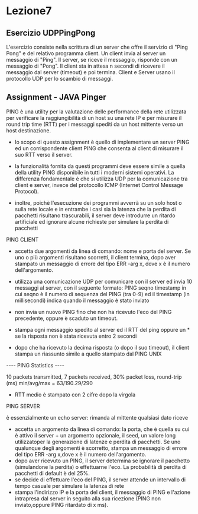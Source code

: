 # Lezione7

## Esercizio UDPPingPong

L'esercizio consiste nella scrittura di un server che offre il servizio di "Ping Pong" e del relativo programma
client.
Un client invia al server un messaggio di "Ping".
Il server, se riceve il messaggio, risponde con un messaggio di "Pong".
Il client sta in attesa n secondi di ricevere il messaggio dal server (timeout) e poi termina.
Client e Server usano il protocollo UDP per lo scambio di messaggi.

## Assignment - JAVA Pinger

PING è una utility per la valutazione delle performance della rete utilizzata per verificare la raggiungibilità di un host su una rete IP e per misurare il round trip time (RTT) per i messaggi spediti da un host mittente verso un host destinazione.
* lo scopo di questo assignment è quello di implementare un server PING ed un corrispondente client PING che consenta al client di misurare il suo RTT verso il server.

* la funzionalità fornita da questi programmi deve essere simile a quella della utility PING disponibile in tutti i moderni sistemi operativi. La differenza fondamentale è che si utilizza UDP per la comunicazione tra client e server, invece del protocollo ICMP (Internet Control Message Protocol).

* inoltre, poichè l'esecuzione dei programmi avverrà su un solo host o sulla rete locale e in entrambe i casi sia la latenza che la perdita di pacchetti risultano trascurabili, il server deve introdurre un ritardo artificiale ed ignorare alcune richieste per simulare la perdita di pacchetti

PING CLIENT

* accetta due argomenti da linea di comando: nome e porta del server. Se uno o più argomenti risultano scorretti, il client termina, dopo aver stampato un messaggio di errore del tipo ERR -arg x, dove x è il numero dell'argomento.
* utilizza una comunicazione UDP per comunicare con il server ed invia 10 messaggi al server, con il seguente formato: PING seqno timestamp in cui seqno è il numero di sequenza del PING (tra 0-9) ed il timestamp (in millisecondi) indica quando il messaggio è stato inviato

* non invia un nuovo PING fino che non ha ricevuto l'eco del PING precedente, oppure è scaduto un timeout.

* stampa ogni messaggio spedito al server ed il RTT del ping oppure un * se la
risposta non è stata ricevuta entro 2 secondi

* dopo che ha ricevuto la decima risposta (o dopo il suo timeout), il client stampa un riassunto simile a quello stampato dal PING UNIX

---- PING Statistics ----

10 packets transmitted, 7 packets received, 30% packet loss, round-trip (ms) min/avg/max = 63/190.29/290


* RTT medio è stampato con 2 cifre dopo la virgola

PING SERVER

è essenzialmente un echo server: rimanda al mittente qualsiasi dato riceve

* accetta un argomento da linea di comando: la porta, che è quella su cui è attivo il server + un argomento opzionale, il seed, un valore long utilizzatoper la generazione di latenze e perdita di pacchetti. Se uno qualunque degli argomenti è scorretto, stampa un messaggio di errore del tipo ERR -arg x,dove x è il numero dell'argomento.
* dopo aver ricevuto un PING, il server determina se ignorare il pacchetto (simulandone la perdita) o effettuarne l'eco. La probabilità di perdita di pacchetti di default è del 25%.
* se decide di effettuare l'eco del PING, il server attende un intervallo di tempo casuale per simulare la latenza di rete
* stampa l'indirizzo IP e la porta del client, il messaggio di PING e l'azione intrapresa dal server in seguito alla sua ricezione (PING non inviato,oppure PING ritardato di x ms).
